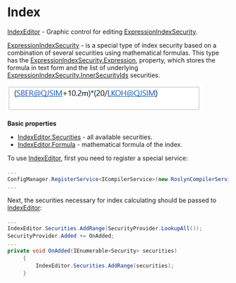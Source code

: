 # Index

[IndexEditor](xref:StockSharp.Xaml.IndexEditor) \- Graphic control for editing [ExpressionIndexSecurity](xref:StockSharp.Algo.Expressions.ExpressionIndexSecurity). 

[ExpressionIndexSecurity](xref:StockSharp.Algo.Expressions.ExpressionIndexSecurity) \- is a special type of index security based on a combination of several securities using mathematical formulas. This type has the [ExpressionIndexSecurity.Expression](xref:StockSharp.Algo.Expressions.ExpressionIndexSecurity.Expression), property, which stores the formula in text form and the list of underlying [ExpressionIndexSecurity.InnerSecurityIds](xref:StockSharp.Algo.Expressions.ExpressionIndexSecurity.InnerSecurityIds) securities. 

![GUI IndexSecurityWindow](../../../../images/gui_indexsecuritywindow.png)

**Basic properties**

- [IndexEditor.Securities](xref:StockSharp.Xaml.IndexEditor.Securities) \- all available securities.
- [IndexEditor.Formula](xref:StockSharp.Xaml.IndexEditor.Formula) \- mathematical formula of the index.

To use [IndexEditor](xref:StockSharp.Xaml.IndexEditor), first you need to register a special service:

```cs
...
ConfigManager.RegisterService<ICompilerService>(new RoslynCompilerService());
...
```

Next, the securities necessary for index calculating should be passed to [IndexEditor](xref:StockSharp.Xaml.IndexEditor):

```cs
...
IndexEditor.Securities.AddRange(SecurityProvider.LookupAll());
SecurityProvider.Added += OnAdded;
...
private void OnAdded(IEnumerable<Security> securities)
     {
         IndexEditor.Securities.AddRange(securities);
     }
```
